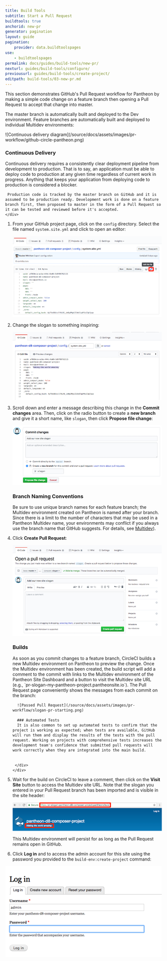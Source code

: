 ```yaml
---
title: Build Tools
subtitle: Start a Pull Request
buildtools: true
anchorid: new-pr
generator: pagination
layout: guide
pagination:
    provider: data.buildtoolspages
use:
    - buildtoolspages
permalink: docs/guides/build-tools/new-pr/
nexturl: guides/build-tools/configure/
previousurl: guides/build-tools/create-project/
editpath: build-tools/03-new-pr.md
---
```

This section demonstrates GitHub's Pull Request workflow for Pantheon by making a simple code change on a feature branch then opening a Pull Request to accept that change into master.

The master branch is automatically built and deployed to the Dev environment. Feature branches are automatically built and deployed to individual Multidev environments:

<p class="text-center" markdown="1">![Continuous delivery diagram](/source/docs/assets/images/pr-workflow/github-circle-pantheon.png)</p>


<div class="panel panel-drop panel-guide" id="accordion">
  <div class="panel-heading panel-drop-heading">
     <a class="accordion-toggle panel-drop-title collapsed" data-toggle="collapse" data-parent="#accordion" data-proofer-ignore data-target="#understand-cd"><h3 class="panel-title panel-drop-title" style="cursor:pointer;"><span style="line-height:.9" class="glyphicons glyphicons-lightbulb"></span> Continuous Delivery</h3></a>
   </div>
   <div id="understand-cd" class="collapse">
     <div class="panel-inner" markdown="1">
     Continuous delivery requires a consistently clear deployment pipeline from development to production. That is to say, an application must be able to deploy code to production at any given time regardless of current work in progress. Anything that keeps your application from deploying code to production is considered a blocker.

     Production code is tracked by the master branch on GitHub and it is assumed to be production ready. Development work is done on a feature branch first, then proposed to master in the form of a Pull Request so it can be tested and reviewed before it's accepted.
    </div>
   </div>
 </div>


1. From your GitHub project page, click on the `config` directory. Select the file named `system.site.yml` and click <span class="glyphicon glyphicon-pencil"></span> to open an editor:

    ![system.site.yml Configuration](/source/docs/assets/images/pr-workflow/system-site-config.png)

2. Change the slogan to something inspiring:

    ![Edit slogan](/source/docs/assets/images/pr-workflow/edit-slogan.png)

3. Scroll down and enter a message describing this change in the **Commit changes** area. Then, click on the radio button to create a **new branch** and give it a short name, like `slogan`, then click **Propose file change**:

    ![Create slogan branch](/source/docs/assets/images/pr-workflow/create-slogan-branch.png)

    <div class="panel panel-drop panel-guide" id="accordion">
      <div class="panel-heading panel-drop-heading">
         <a class="accordion-toggle panel-drop-title collapsed" data-toggle="collapse" data-parent="#accordion" data-proofer-ignore data-target="#understand-branch-names"><h3 class="panel-title panel-drop-title" style="cursor:pointer;"><span style="line-height:.9" class="glyphicons glyphicons-lightbulb"></span> Branch Naming Conventions</h3></a>
       </div>
       <div id="understand-branch-names" class="collapse">
         <div class="panel-inner" markdown="1">
         Be sure to use unique branch names for each feature branch; the Multidev environment created on Pantheon is named after your branch. Since there is a limit to the number of characters that may be used in a Pantheon Multidev name, your environments may conflict if you always use the branch name that GitHub suggests. For details, see <a href="/docs/multidev/#what-are-the-naming-conventions-for-branches" data-proofer-ignore>Multidev</a>).
        </div>
       </div>
     </div>


4. Click **Create Pull Request**:

    ![Slogan Pull Request](/source/docs/assets/images/pr-workflow/slogan-pull-request.png)

    <div class="panel panel-drop panel-guide" id="accordion">
      <div class="panel-heading panel-drop-heading">
         <a class="accordion-toggle panel-drop-title collapsed" data-toggle="collapse" data-parent="#accordion" data-proofer-ignore data-target="#understand-builds"><h3 class="panel-title panel-drop-title" style="cursor:pointer;"><span style="line-height:.9" class="glyphicons glyphicons-watch"></span> Builds</h3></a>
       </div>
       <div id="understand-builds" class="collapse">
         <div class="panel-inner" markdown="1">
         As soon as you commit changes to a feature branch, CircleCI builds a new Multidev environment on Pantheon to preview the change. Once the Multidev environment has been created, the build script will add a comment to the commit with links to the Multidev environment of the Pantheon Site Dashboard and a button to visit the Multidev site URL (e.g., `pr-slogan-my-pantheon-project.pantheonsite.io`). The Pull Request page conveniently shows the messages from each commit on the branch:

         ![Passed Pull Request](/source/docs/assets/images/pr-workflow/slogan-pr-starting.png)

         ### Automated Tests
         It is also common to set up automated tests to confirm that the project is working as expected; when tests are available, GitHub will run them and display the results of the tests with the pull request. Working on projects with comprehensive tests increases the development team's confidence that submitted pull requests will work correctly when they are integrated into the main build.


        </div>
       </div>
     </div>

5. Wait for the build on CircleCI to leave a comment, then click on the **Visit Site** button to access the Multidev site URL. Note that the slogan you entered in your Pull Request branch has been imported and is visible in the site header:

    ![Site initial login](/source/docs/assets/images/pr-workflow/pr-slogan-site.png)

    This Multidev environment will persist for as long as the Pull Request remains open in GitHub.

6. Click **Log in** and to access the admin account for this site using the password you provided to the `build-env:create-project` command:

  ![Site admin log in](/source/docs/assets/images/pr-workflow/admin-log-in.png)
